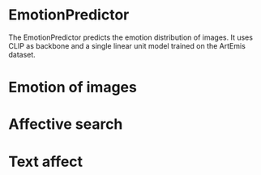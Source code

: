 # EmotionPredictor


The EmotionPredictor predicts the emotion distribution of images. It uses CLIP as backbone and a single linear unit model trained on the ArtEmis dataset.

# Emotion of images


# Affective search


# Text affect

#



